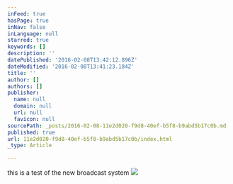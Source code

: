 ```yaml
---
inFeed: true
hasPage: true
inNav: false
inLanguage: null
starred: true
keywords: []
description: ''
datePublished: '2016-02-08T13:42:12.896Z'
dateModified: '2016-02-08T13:41:23.184Z'
title: ''
author: []
authors: []
publisher:
  name: null
  domain: null
  url: null
  favicon: null
sourcePath: _posts/2016-02-08-11e2d020-f9d8-40ef-b5f8-b9abd5b17c0b.md
published: true
url: 11e2d020-f9d8-40ef-b5f8-b9abd5b17c0b/index.html
_type: Article

---
```

this is a test of the new broadcast system
![](https://the-grid-user-content.s3-us-west-2.amazonaws.com/cef21e7a-97eb-4a1c-b3cd-0154ddbc0337.jpg)